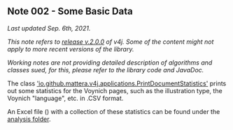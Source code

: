 ## Note 002 - Some Basic Data

_Last updated Sep. 6th, 2021._

_This note refers to [release v.2.0.0](https://github.com/mzattera/v4j/tree/v.2.0.0) of v4j.
Some of the content might not apply to more recent versions of the library._

_Working notes are not providing detailed description of algorithms and classes sued, for this, please refer to the 
library code and JavaDoc._

The class
['io.github.mattera.v4j.applications.PrintDocumentStatistics'](https://github.com/mzattera/v4j/blob/v.2.0.0/eclipse/io.github.mzattera.v4j-apps/src/main/java/io/github/mattera/v4j/applications/PrintDocumentStatistics.java)
prints out some statistics for the Voynich pages, such as the illustration type, the Voynich "language", etc. in .CSV format.

An Excel file ([]()) with a collection of these statistics can be found under the [analysis folder](https://github.com/mzattera/v4j/tree/v.2.0.0/resources/analysis).
